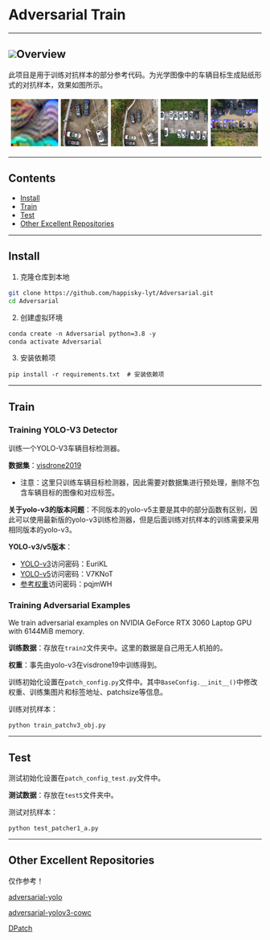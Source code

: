 # Adversarial Train

---
## <img src="images/logo_geochat.png" height="40">Overview

此项目是用于训练对抗样本的部分参考代码。为光学图像中的车辆目标生成贴纸形式的对抗样本，效果如图所示。

![img.png](/result/result.jpg)

---
## Contents
- [Install](#install)
- [Train](#train)
- [Test](#test)
- [Other Excellent Repositories](#Other-Excellent-Repositories)
---
## Install

1. 克隆仓库到本地
```bash
git clone https://github.com/happisky-lyt/Adversarial.git
cd Adversarial
```

2. 创建虚拟环境
```Shell
conda create -n Adversarial python=3.8 -y
conda activate Adversarial
```

3. 安装依赖项
```
pip install -r requirements.txt  # 安装依赖项
```

---
## Train
### Training YOLO-V3 Detector
训练一个YOLO-V3车辆目标检测器。

**数据集**：[visdrone2019](https://github.com/VisDrone/VisDrone-Dataset)

- 注意：这里只训练车辆目标检测器，因此需要对数据集进行预处理，删除不包含车辆目标的图像和对应标签。

**关于yolo-v3的版本问题**：不同版本的yolo-v5主要是其中的部分函数有区别，因此可以使用最新版的yolo-v3训练检测器，但是后面训练对抗样本的训练需要采用相同版本的yolo-v3。

**YOLO-v3/v5版本**：

- [YOLO-v3](https://www.jianguoyun.com/p/DVzVyY8QuMC_DBilvr0FIAA (访问密码：EuriKL))访问密码：EuriKL
- [YOLO-v5](https://www.jianguoyun.com/p/DYHD00kQuMC_DBi-vr0FIAA (访问密码：V7KNoT))访问密码：V7KNoT
- [参考权重](https://www.jianguoyun.com/p/DZe6gAYQuMC_DBiVvb0FIAA (访问密码：pqjmWH))访问密码：pqjmWH

### Training Adversarial Examples
We train adversarial examples on NVIDIA GeForce RTX 3060 Laptop GPU with 6144MiB memory.

**训练数据**：存放在`train2`文件夹中。这里的数据是自己用无人机拍的。

**权重**：事先由yolo-v3在visdrone19中训练得到。

训练初始化设置在`patch_config.py`文件中。其中`BaseConfig.__init__()`中修改权重、训练集图片和标签地址、patchsize等信息。

训练对抗样本：
```
python train_patchv3_obj.py
```

---
## Test

测试初始化设置在`patch_config_test.py`文件中。

**测试数据**：存放在`test5`文件夹中。

测试对抗样本：
```
python test_patcher1_a.py
```
---
## Other Excellent Repositories

仅作参考！

[adversarial-yolo](https://github.com/KI-1-AI-Sec/adversarial-yolo)

[adversarial-yolov3-cowc](https://github.com/andrewpatrickdu/adversarial-yolov3-cowc)

[DPatch](https://github.com/veralauee/DPatch)
